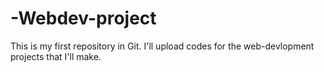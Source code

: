 # -Webdev-project
This is my first repository in Git. I'll upload codes for the web-devlopment projects that I'll make.
